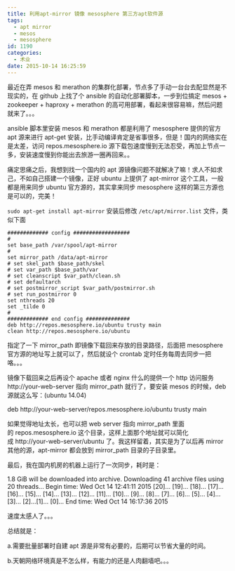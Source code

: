 ```yaml
---
title: 利用apt-mirror 镜像 mesosphere 第三方apt软件源
tags:
  - apt mirror
  - mesos
  - mesosphere
id: 1190
categories:
  - 术业
date: 2015-10-14 16:25:59
---
```


最近在弄 mesos 和 merathon 的集群化部署，节点多了手动一台台去配显然是不现实的，在 github 上找了个 ansible 的自动化部署脚本，一步到位搞定 mesos + zookeeper + haproxy + merathon 的高可用部署，看起来很容易嘛，然后问题就来了。。。

ansible 脚本里安装 mesos 和 merathon 都是利用了 mesosphere 提供的官方 apt 源来进行 apt-get 安装，比手动编译肯定是省事很多，但是！国内的网络实在是太差，访问 repos.mesosphere.io 源下载包速度慢到无法忍受，再加上节点一多，安装速度慢到你能出去旅游一圈再回来。。

痛定思痛之后，我想到找一个国内的 apt 源镜像问题不就解决了嘛！求人不如求己，不如自己搭建一个镜像，正好 ubuntu 上提供了 apt-mirror 这个工具，一般都是用来同步 ubuntu 官方源的，其实拿来同步 mesosphere 这样的第三方源也是可以的，完美！

`sudo apt-get install apt-mirror` 安装后修改 `/etc/apt/mirror.list` 文件，类似下面

    ############# config ##################
    #
    set base_path /var/spool/apt-mirror
    #
    set mirror_path /data/apt-mirror
    # set skel_path $base_path/skel
    # set var_path $base_path/var
    # set cleanscript $var_path/clean.sh
    # set defaultarch
    # set postmirror_script $var_path/postmirror.sh
    # set run_postmirror 0
    set nthreads 20
    set _tilde 0
    #
    ############# end config ##############
    deb http://repos.mesosphere.io/ubuntu trusty main
    clean http://repos.mesosphere.io/ubuntu

指定了一下 mirror_path 即镜像下载回来存放的目录路径，后面把 mesosphere 官方源的地址写上就可以了，然后就设个 crontab 定时任务每周去同步一把咯。。。

镜像下载回来之后再设个 apache 或者 nginx 什么的提供一个 http 访问服务 http://your-web-server 指向 mirror_path 就行了，要安装 mesos 的时候，deb 源就这么写：(ubuntu 14.04)

deb http://your-web-server/repos.mesosphere.io/ubuntu trusty main

如果觉得地址太长，也可以把 web server 指向 mirror_path 里面的 repos.mesosphere.io 这个目录，这样上面那个地址就可以简化成 http://your-web-server/ubuntu 了。我这样留着，其实是为了以后再 mirror 其他的源，apt-mirror 都会放到 mirror_path 目录的子目录里。

最后，我在国内机房的机器上运行了一次同步，耗时是：

1.8 GiB will be downloaded into archive.
Downloading 41 archive files using 20 threads...
Begin time: Wed Oct 14 12:41:11 2015
[20]... [19]... [18]... [17]... [16]... [15]... [14]... [13]... [12]... [11]... [10]... [9]... [8]... [7]... [6]... [5]... [4]... [3]... [2]...[1]... [0]...
End time: Wed Oct 14 16:17:36 2015

速度太感人了。。。

总结就是：

a.需要批量部署时自建 apt 源是非常有必要的，后期可以节省大量的时间。

b.天朝网络环境真是不怎么样，有能力的还是人肉翻墙吧。。。